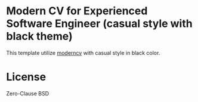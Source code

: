 # Modern CV for Experienced Software Engineer (casual style with black theme)

This template utilize [moderncv](https://ctan.org/tex-archive/macros/latex/contrib/moderncv) with casual style in black color.

# License

Zero-Clause BSD
